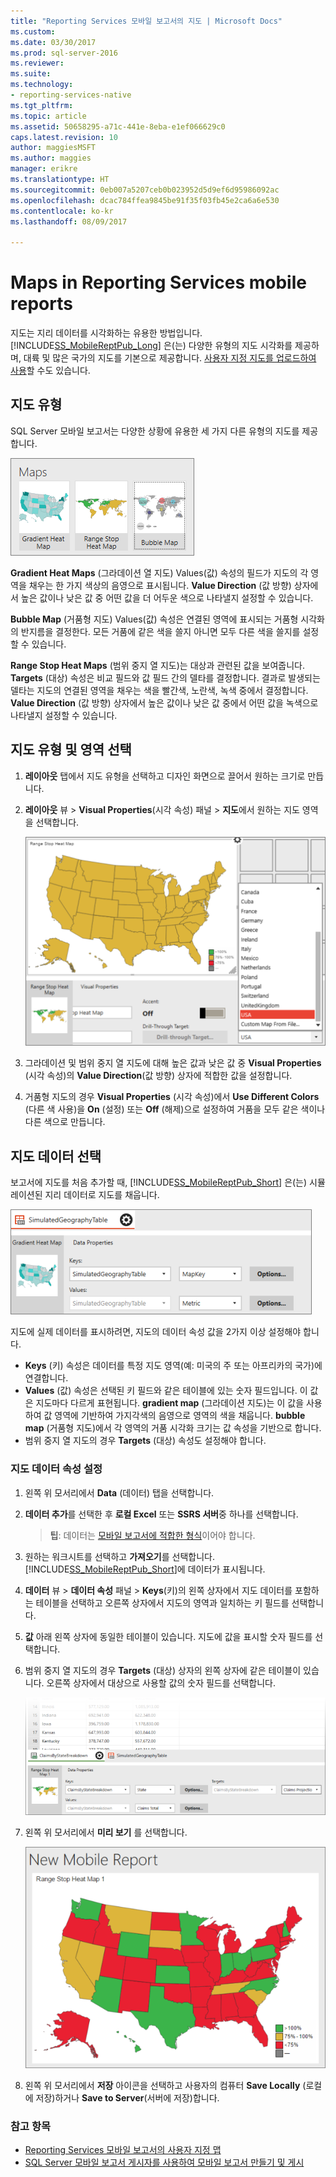 ```yaml
---
title: "Reporting Services 모바일 보고서의 지도 | Microsoft Docs"
ms.custom: 
ms.date: 03/30/2017
ms.prod: sql-server-2016
ms.reviewer: 
ms.suite: 
ms.technology:
- reporting-services-native
ms.tgt_pltfrm: 
ms.topic: article
ms.assetid: 50658295-a71c-441e-8eba-e1ef066629c0
caps.latest.revision: 10
author: maggiesMSFT
ms.author: maggies
manager: erikre
ms.translationtype: HT
ms.sourcegitcommit: 0eb007a5207ceb0b023952d5d9ef6d95986092ac
ms.openlocfilehash: dcac784ffea9845be91f35f03fb45e2ca6a6e530
ms.contentlocale: ko-kr
ms.lasthandoff: 08/09/2017

---
```

# <a name="maps-in-reporting-services-mobile-reports"></a>Maps in Reporting Services mobile reports
지도는 지리 데이터를 시각화하는 유용한 방법입니다. [!INCLUDE[SS_MobileReptPub_Long](../../includes/ss-mobilereptpub-long.md)] 은(는) 다양한 유형의 지도 시각화를 제공하며, 대륙 및 많은 국가의 지도를 기본으로 제공합니다. [사용자 지정 지도를 업로드하여 사용](../../reporting-services/mobile-reports/custom-maps-in-reporting-services-mobile-reports.md)할 수도 있습니다.   
  
## <a name="types-of-maps"></a>지도 유형  
  
SQL Server 모바일 보고서는 다양한 상황에 유용한 세 가지 다른 유형의 지도를 제공합니다.  
  
![SSMRP_MapsGallery](../../reporting-services/mobile-reports/media/ssmrp-mapsgallery.png)  
  
**Gradient Heat Maps** (그라데이션 열 지도) Values(값) 속성의 필드가 지도의 각 영역을 채우는 한 가지 색상의 음영으로 표시됩니다. **Value Direction** (값 방향) 상자에서 높은 값이나 낮은 값 중 어떤 값을 더 어두운 색으로 나타낼지 설정할 수 있습니다.  
  
**Bubble Map** (거품형 지도) Values(값) 속성은 연결된 영역에 표시되는 거품형 시각화의 반지름을 결정한다. 모든 거품에 같은 색을 쓸지 아니면 모두 다른 색을 쓸지를 설정할 수 있습니다.   
  
**Range Stop Heat Maps** (범위 중지 열 지도)는 대상과 관련된 값을 보여줍니다. **Targets** (대상) 속성은 비교 필드와 값 필드 간의 델타를 결정합니다. 결과로 발생되는 델타는 지도의 연결된 영역을 채우는 색을 빨간색, 노란색, 녹색 중에서 결정합니다. **Value Direction** (값 방향) 상자에서 높은 값이나 낮은 값 중에서 어떤 값을 녹색으로 나타낼지 설정할 수 있습니다.  
  
## <a name="select-the-map-type-and-region"></a>지도 유형 및 영역 선택  
  
1. **레이아웃** 탭에서 지도 유형을 선택하고 디자인 화면으로 끌어서 원하는 크기로 만듭니다.  
  
2. **레이아웃** 뷰 > **Visual Properties**(시각 속성) 패널 > **지도**에서 원하는 지도 영역을 선택합니다.  
  
   ![SSMRP_SelectMap](../../reporting-services/mobile-reports/media/ssmrp-selectmaps.png)  
  
3. 그라데이션 및 범위 중지 열 지도에 대해 높은 값과 낮은 값 중 **Visual Properties** (시각 속성)의 **Value Direction**(값 방향) 상자에 적합한 값을 설정합니다.  
  
7. 거품형 지도의 경우 **Visual Properties** (시각 속성)에서 **Use Different Colors** (다른 색 사용)을 **On** (설정) 또는 **Off** (해제)으로 설정하여 거품을 모두 같은 색이나 다른 색으로 만듭니다.  
  
## <a name="select-the-map-data"></a>지도 데이터 선택  
보고서에 지도를 처음 추가할 때, [!INCLUDE[SS_MobileReptPub_Short](../../includes/ss-mobilereptpub-short.md)] 은(는) 시뮬레이션된 지리 데이터로 지도를 채웁니다.  
  
![SSMRP_MapsData](../../reporting-services/mobile-reports/media/ssmrp-mapsdata.png)  
  
지도에 실제 데이터를 표시하려면, 지도의 데이터 속성 값을 2가지 이상 설정해야 합니다.   
* **Keys** (키) 속성은 데이터를 특정 지도 영역(예: 미국의 주 또는 아프리카의 국가)에 연결합니다.  
* **Values** (값) 속성은 선택된 키 필드와 같은 테이블에 있는 숫자 필드입니다. 이 값은 지도마다 다르게 표현됩니다. **gradient map** (그라데이션 지도)는 이 값을 사용하여 값 영역에 기반하여 가지각색의 음영으로 영역의 색을 채웁니다. **bubble map** (거품형 지도)에서 각 영역의 거품 시각화 크기는 값 속성을 기반으로 합니다.   
* 범위 중지 열 지도의 경우 **Targets** (대상) 속성도 설정해야 합니다.  
  
### <a name="set-map-data-properties"></a>지도 데이터 속성 설정  
  
1. 왼쪽 위 모서리에서 **Data** (데이터) 탭을 선택합니다.  
  
2. **데이터 추가**를 선택한 후 **로컬 Excel** 또는 **SSRS 서버**중 하나를 선택합니다.  
  
   > **팁**: 데이터는 [모바일 보고서에 적합한 형식](../../reporting-services/mobile-reports/prepare-data-for-reporting-services-mobile-reports.md)이어야 합니다.  
  
3. 원하는 워크시트를 선택하고 **가져오기**를 선택합니다.  
   [!INCLUDE[SS_MobileReptPub_Short](../../includes/ss-mobilereptpub-short.md)]에 데이터가 표시됩니다.  
  
4. **데이터** 뷰 > **데이터 속성** 패널 > **Keys**(키)의 왼쪽 상자에서 지도 데이터를 포함하는 테이블을 선택하고 오른쪽 상자에서 지도의 영역과 일치하는 키 필드를 선택합니다.  
  
5. **값** 아래 왼쪽 상자에 동일한 테이블이 있습니다. 지도에 값을 표시할 숫자 필드를 선택합니다.   
  
6. 범위 중지 열 지도의 경우 **Targets** (대상) 상자의 왼쪽 상자에 같은 테이블이 있습니다. 오른쪽 상자에서 대상으로 사용할 값의 숫자 필드를 선택합니다.   
  
   ![SSMRP_MapRangeHeatData](../../reporting-services/mobile-reports/media/ssmrp-maprangeheatdata.png)  
  
7. 왼쪽 위 모서리에서 **미리 보기** 를 선택합니다.  
  
   ![SSMRP_MapRangeHeatPreview](../../reporting-services/mobile-reports/media/ssmrp-maprangeheatpreview.png)  
     
8. 왼쪽 위 모서리에서 **저장** 아이콘을 선택하고 사용자의 컴퓨터 **Save Locally** (로컬에 저장)하거나 **Save to Server**(서버에 저장)합니다.  
  
### <a name="see-also"></a>참고 항목  
-  [Reporting Services 모바일 보고서의 사용자 지정 맵](../../reporting-services/mobile-reports/custom-maps-in-reporting-services-mobile-reports.md)  
- [SQL Server 모바일 보고서 게시자를 사용하여 모바일 보고서 만들기 및 게시](../../reporting-services/mobile-reports/create-mobile-reports-with-sql-server-mobile-report-publisher.md)  
  
  

